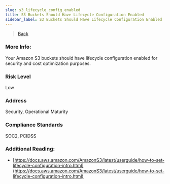 ```yaml
---
slug: s3_lifecycle_config_enabled
title: S3 Buckets Should Have Lifecycle Configuration Enabled
sidebar_label: S3 Buckets Should Have Lifecycle Configuration Enabled
---
```

> [Back](../../s3publiccheck)

### More Info:
Your Amazon S3 buckets should have lifecycle configuration enabled for security and cost optimization purposes.

### Risk Level
Low

### Address
Security, Operational Maturity

### Compliance Standards
SOC2, PCIDSS

### Additional Reading:
- [https://docs.aws.amazon.com/AmazonS3/latest/userguide/how-to-set-lifecycle-configuration-intro.html](https://docs.aws.amazon.com/AmazonS3/latest/userguide/how-to-set-lifecycle-configuration-intro.html) 
